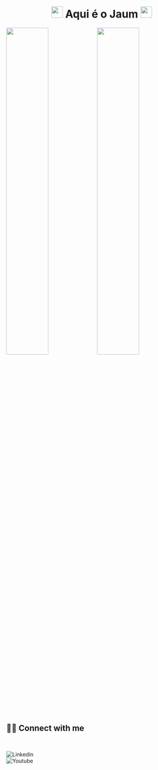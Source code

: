 <h1 align="center">
<img src="https://media.giphy.com/media/3osxYoufeOGOA7xiX6/giphy.gif" width="30">
Aqui é o Jaum <img src="https://media.giphy.com/media/3osxYoufeOGOA7xiX6/giphy.gif" width="30">
</h1>



<img align="left" width="47%" src="https://github-readme-stats.vercel.app/api?username=Jaum1981&show_icons=true&theme=radical">

<img align="left" width="47%" src="https://github-readme-stats.vercel.app/api/top-langs/?username=Jaum1981">
  
  
## <br /> 🙋‍♂️ Connect with me 



<!-- Badges template - https://github.com/Ileriayo/markdown-badges#social-->

<br />




<a  href="https://www.linkedin.com/in/jo%C3%A3o-victor-amarante-diniz-9a2191230/"><img align="left" alt="Linkedin" title="Youtube" src="https://img.shields.io/badge/linkedin-%230077B5.svg?style=for-the-badge&logo=linkedin&logoColor=white"/></a>
<br />
 <a  href="https://www.instagram.com/Jaaum1_/"><img align="left" alt="Youtube" title="Instagram" src="https://img.shields.io/badge/instagram-%23E4405F.svg?style=for-the-badge&logo=Instagram&logoColor=white"/></a>

  
<!--
**Jaum1981/Jaum1981** is a ✨ _special_ ✨ repository because its `README.md` (this file) appears on your GitHub profile.

Here are some ideas to get you started:

- 🔭 I’m currently working on ...
- 🌱 I’m currently learning ...
- 👯 I’m looking to collaborate on ...
- 🤔 I’m looking for help with ...
- 💬 Ask me about ...
- 📫 How to reach me: ...
- 😄 Pronouns: ...
- ⚡ Fun fact: ...
-->
